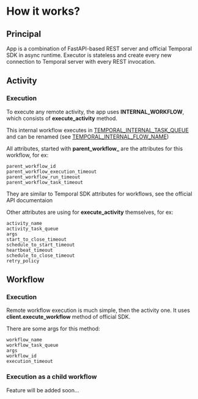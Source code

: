 # How it works?

## Principal

App is a combination of FastAPI-based REST server and official Temporal SDK in async runtime. Executor is stateless and create every new connection to Temporal server with every REST invocation.

## Activity

### Execution

To execute any remote activity, the app uses **INTERNAL_WORKFLOW**, which consists of **execute_activity** method.

This internal workflow executes in [TEMPORAL_INTERNAL_TASK_QUEUE](./index.md#temporal_internal_task_queue) and can be renamed (see [TEMPORAL_INTERNAL_FLOW_NAME](./index.md#temporal_internal_flow_name))

All attributes, started with **parent_workflow_** are the attributes for this workflow, for ex:

```
parent_workflow_id
parent_workflow_execution_timeout
parent_workflow_run_timeout
parent_workflow_task_timeout
```
They are similar to Temporal SDK attributes for workflows, see the official API documentaion

Other attributes are using for **execute_activity** themselves, for ex:

```
activity_name
activity_task_queue
args
start_to_close_timeout
schedule_to_start_timeout
heartbeat_timeout
schedule_to_close_timeout
retry_policy
```

## Workflow

### Execution

Remote workflow execution is much simple, then the activity one. It uses **client.execute_workflow** method of official SDK.

There are some args for this method:

```
workflow_name
workflow_task_queue
args
workflow_id
execution_timeout
```

### Execution as a child workflow

Feature will be added soon...